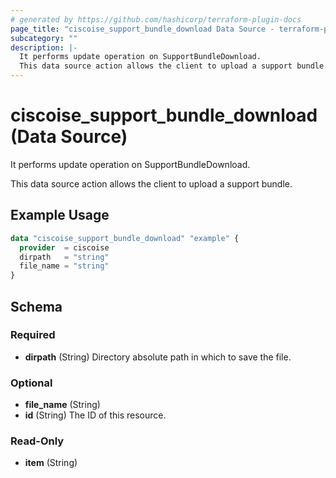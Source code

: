 ```yaml
---
# generated by https://github.com/hashicorp/terraform-plugin-docs
page_title: "ciscoise_support_bundle_download Data Source - terraform-provider-ciscoise"
subcategory: ""
description: |-
  It performs update operation on SupportBundleDownload.
  This data source action allows the client to upload a support bundle.
---
```


# ciscoise_support_bundle_download (Data Source)

It performs update operation on SupportBundleDownload.

This data source action allows the client to upload a support bundle.

## Example Usage

```terraform
data "ciscoise_support_bundle_download" "example" {
  provider  = ciscoise
  dirpath   = "string"
  file_name = "string"
}
```

<!-- schema generated by tfplugindocs -->
## Schema

### Required

- **dirpath** (String) Directory absolute path in which to save the file.

### Optional

- **file_name** (String)
- **id** (String) The ID of this resource.

### Read-Only

- **item** (String)


